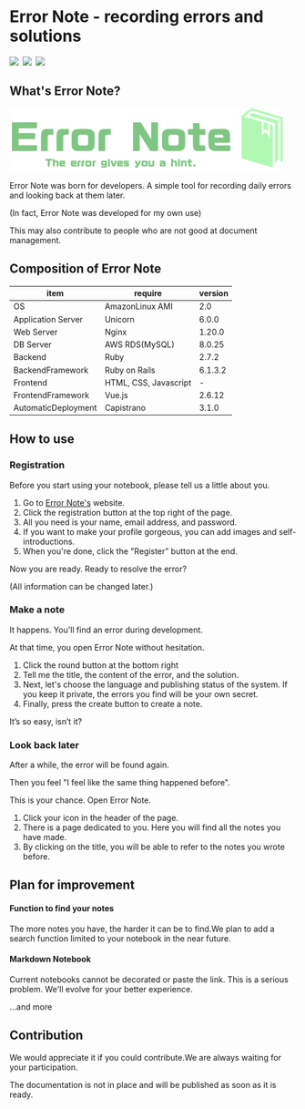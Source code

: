 # Error Note - recording errors and solutions
<img src="https://img.shields.io/github/commit-activity/y/k-kudo-hub/error_note_sample?color=yellow">&ensp;<img src="https://img.shields.io/github/last-commit/k-kudo-hub/error_note_sample">&ensp;<img src="https://img.shields.io/github/languages/top/k-kudo-hub/error_note_sample?color=red">


## What's Error Note?

![ErrorNote's logo](public/logo-large.png "logo")

Error Note was born for developers. A simple tool for recording daily errors and looking back at them later.

(In fact, Error Note was developed for my own use)

This may also contribute to people who are not good at document management.

## Composition of Error Note

| item                 | require               | version |
| -------------------- | --------------------- | ------- |
|  OS                  | AmazonLinux AMI       | 2.0     |
|  Application Server  | Unicorn               | 6.0.0   |
|  Web Server          | Nginx                 | 1.20.0  |
|  DB Server           | AWS RDS(MySQL)        | 8.0.25  |
|  Backend             | Ruby                  | 2.7.2   |
|  BackendFramework    | Ruby on Rails         | 6.1.3.2 |
|  Frontend            | HTML, CSS, Javascript | -       |
|  FrontendFramework   | Vue.js                | 2.6.12  |
|  AutomaticDeployment | Capistrano            | 3.1.0   |

## How to use

### Registration
Before you start using your notebook, please tell us a little about you.

1. Go to [Error Note's](https://www.error-note.com/) website.
1. Click the registration button at the top right of the page.
1. All you need is your name, email address, and password.
1. If you want to make your profile gorgeous, you can add images and self-introductions.
1. When you're done, click the "Register” button at the end.

Now you are ready. Ready to resolve the error?

(All information can be changed later.)

### Make a note
It happens. You'll find an error during development. 

At that time, you open Error Note without hesitation.

1. Click the round button at the bottom right
1. Tell me the title, the content of the error, and the solution.
1. Next, let's choose the language and publishing status of the system. If you keep it private, the errors you find will be your own secret.
1. Finally, press the create button to create a note.

It’s so easy, isn’t it?

### Look back later

After a while, the error will be found again.

Then you feel "I feel like the same thing happened before".

This is your chance. Open Error Note.

1. Click your icon in the header of the page.
1. There is a page dedicated to you. Here you will find all the notes you have made.
1. By clicking on the title, you will be able to refer to the notes you wrote before.

## Plan for improvement

#### Function to find your notes
The more notes you have, the harder it can be to find.We plan to add a search function limited to your notebook in the near future.

#### Markdown Notebook
Current notebooks cannot be decorated or paste the link. This is a serious problem.
We'll evolve for your better experience.

...and more

## Contribution
We would appreciate it if you could contribute.We are always waiting for your participation.

The documentation is not in place and will be published as soon as it is ready.
